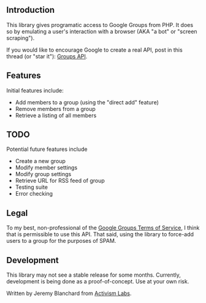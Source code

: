 

Introduction
------------
This library gives programatic access to Google Groups from PHP. It does so by emulating a user's interaction with a browser (AKA "a bot" or "screen scraping").

If you would like to encourage Google to create a real API, post in this thread (or "star it"): [Groups API](http://code.google.com/p/gdata-issues/issues/detail?id=27).


Features
--------
Initial features include:

  * Add members to a group (using the "direct add" feature)
  * Remove members from a group
  * Retrieve a listing of all members


TODO
----
Potential future features include
  
  * Create a new group
  * Modify member settings
  * Modify group settings
  * Retrieve URL for RSS feed of group
  * Testing suite
  * Error checking


Legal
-----
To my best, non-professional of the [Google Groups Terms of Service](http://groups.google.com/googlegroups/terms_of_service.html), I think that is permissible to use this API. That said, using the library to force-add users to a group for the purposes of SPAM.


Development
-----------
This library may not see a stable release for some months. Currently, development is being done as a proof-of-concept. Use at your own risk.

Written by Jeremy Blanchard from [Activism Labs](http://activismlabs.org).

